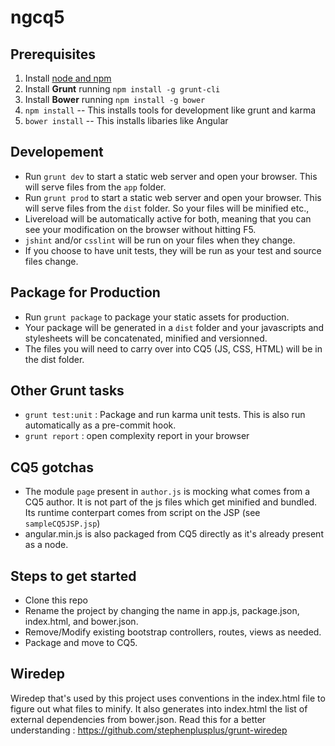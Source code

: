 ngcq5
==================

## Prerequisites
1. Install [node and npm](http://www.nodejs.org)
2. Install **Grunt** running `npm install -g grunt-cli`
3. Install **Bower** running `npm install -g bower`
4. `npm install` -- This installs tools for development like grunt and karma
5. `bower install` -- This installs libaries like Angular


## Developement
* Run `grunt dev` to start a static web server and open your browser. This will serve files from the `app` folder.
* Run `grunt prod` to start a static web server and open your browser. This will serve files from the `dist` folder. So your files will be minified etc.,
* Livereload will be automatically active for both, meaning that you can see your modification on the browser without hitting F5.
* `jshint` and/or `csslint` will be run on your files when they change.
* If you choose to have unit tests, they will be run as your test and source files change.

## Package for Production
* Run `grunt package` to package your static assets for production.
* Your package will be generated in a `dist` folder and your javascripts and stylesheets will be concatenated, minified and versionned.
* The files you will need to carry over into CQ5 (JS, CSS, HTML) will be in the dist folder.

## Other Grunt tasks
* `grunt test:unit` : Package and run karma unit tests. This is also run automatically as a pre-commit hook.
* `grunt report` : open complexity report in your browser

## CQ5 gotchas
* The module `page` present in `author.js` is mocking what comes from a CQ5 author. It is not part of the js files which get
minified and bundled. Its runtime conterpart comes from script on the JSP (see `sampleCQ5JSP.jsp`)
* angular.min.js is also packaged from CQ5 directly as it's already present as a node.

## Steps to get started
* Clone this repo
* Rename the project by changing the name in app.js, package.json, index.html, and bower.json.
* Remove/Modify existing bootstrap controllers, routes, views as needed.
* Package and move to CQ5.

## Wiredep
Wiredep that's used by this project uses conventions in the index.html file to figure out what files to minify.
It also generates into index.html the list of external dependencies from bower.json. Read this for a better understanding : https://github.com/stephenplusplus/grunt-wiredep